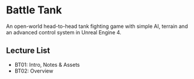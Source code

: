 # Battle Tank
An open-world head-to-head tank fighting game with simple AI, terrain and an advanced control system in Unreal Engine 4.

## Lecture List
* BT01: Intro, Notes & Assets
* BT02: Overview
